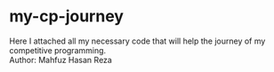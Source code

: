 # my-cp-journey
Here I attached all my necessary code that will help the journey of my competitive programming. <br>
Author: Mahfuz Hasan Reza
